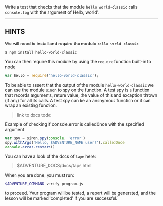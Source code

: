 Write a test that checks that the module `hello-world-classic` calls `console.log` with the argument of Hello, world".

----------------------------------------------------------------------
## HINTS

We will need to install and require the module `hello-world-classic`

```javascript
$ npm install hello-world-classic
```

You can then require this module by using the `require` function built-in to node.

```javascript
var hello = require('hello-world-classic');
```

To be able to assert that the output of the module `hello-world-classic` we can use the module `sinon` to spy on the function.
A test spy is a function that records arguments, return value, the value of this and exception thrown (if any) for all its calls. A test spy can be an anonymous function or it can wrap an existing function.

> link to docs todo:

Example of checking if console.error is calledOnce with the specified argument

```js
var spy = sinon.spy(console, 'error')
spy.withArgs('Hello, $ADVENTURE_NAME user!').calledOnce
console.error.restore()
```

You can have a look of the docs of `tape` here:

> $ADVENTURE_DOCS/docs/tape.html

When you are done, you must run:

```sh
$ADVENTURE_COMMAND verify program.js
```

to proceed. Your program will be tested, a report will be generated, and the lesson will be marked 'completed' if you are successful.`
